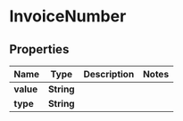 
# InvoiceNumber

## Properties
Name | Type | Description | Notes
------------ | ------------- | ------------- | -------------
**value** | **String** |  | 
**type** | **String** |  | 



